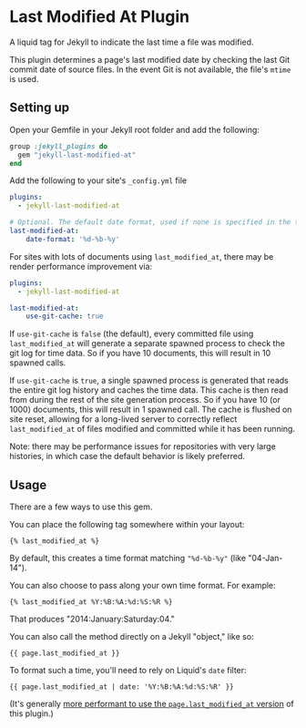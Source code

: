 # Last Modified At Plugin

A liquid tag for Jekyll to indicate the last time a file was modified.

This plugin determines a page's last modified date by checking the last Git commit date of source files. In the event Git is not available, the file's `mtime` is used.

## Setting up

Open your Gemfile in your Jekyll root folder and add the following:

``` ruby
group :jekyll_plugins do
  gem "jekyll-last-modified-at"
end
```

Add the following to your site's `_config.yml` file

```yml
plugins:
  - jekyll-last-modified-at

# Optional. The default date format, used if none is specified in the tag.
last-modified-at:
    date-format: '%d-%b-%y'
```

For sites with lots of documents using `last_modified_at`, there may be render
performance improvement via:

```yml
plugins:
  - jekyll-last-modified-at

last-modified-at:
    use-git-cache: true
```

If `use-git-cache` is `false` (the default), every committed file using
`last_modified_at` will generate a separate spawned process to check the git log
for time data. So if you have 10 documents, this will result in 10 spawned calls.

If `use-git-cache` is `true`, a single spawned process is generated that reads
the entire git log history and caches the time data. This cache is then read
from during the rest of the site generation process. So if you have 10 (or 1000)
documents, this will result in 1 spawned call. The cache is flushed on site
reset, allowing for a long-lived server to correctly reflect `last_modified_at`
of files modified and committed while it has been running.

Note: there may be performance issues for repositories with very large
histories, in which case the default behavior is likely preferred.

## Usage

There are a few ways to use this gem.

You can place the following tag somewhere within your layout:

``` liquid
{% last_modified_at %}
```

By default, this creates a time format matching `"%d-%b-%y"` (like "04-Jan-14").

You can also choose to pass along your own time format. For example:

```liquid
{% last_modified_at %Y:%B:%A:%d:%S:%R %}
```
That produces "2014:January:Saturday:04."

You can also call the method directly on a Jekyll "object," like so:

``` liquid
{{ page.last_modified_at }}
```

To format such a time, you'll need to rely on Liquid's `date` filter:

``` liquid
{{ page.last_modified_at | date: '%Y:%B:%A:%d:%S:%R' }}
```

(It's generally [more performant to use the `page.last_modified_at` version](https://github.com/gjtorikian/jekyll-last-modified-at/issues/24#issuecomment-55431108) of this plugin.)
